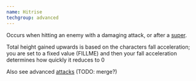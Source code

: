```yaml
---
name: Hitrise
techgroup: advanced
---
```


Occurs when hitting an enemy with a damaging attack, or after a [super](#supers).

Total height gained upwards is based on the characters fall acceleration; you are set to a fixed value (FILLME) and then your fall acceleration determines how quickly it reduces to 0

Also see advanced [attacks](#attacks) (TODO: merge?)
